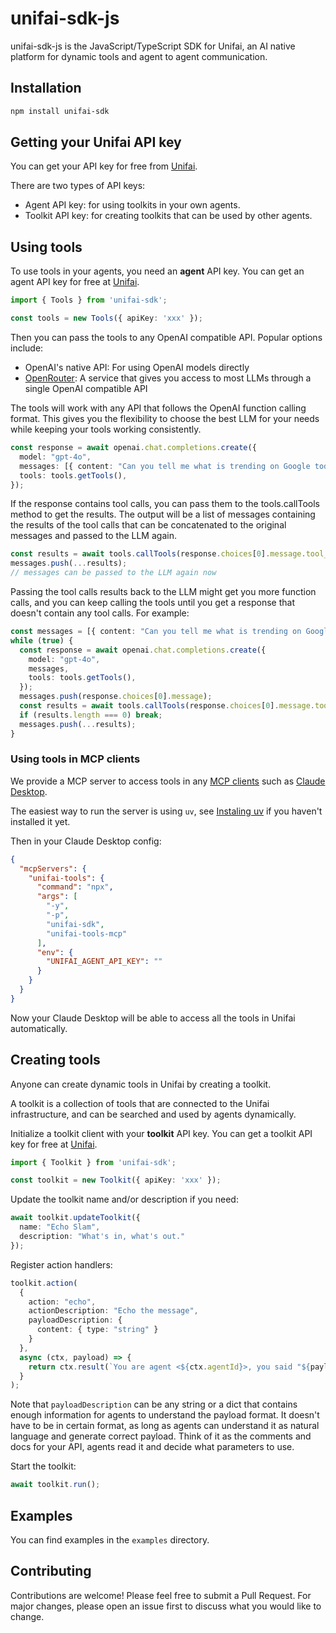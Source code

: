 # unifai-sdk-js

unifai-sdk-js is the JavaScript/TypeScript SDK for Unifai, an AI native platform for dynamic tools and agent to agent communication.

## Installation

```bash
npm install unifai-sdk
```

## Getting your Unifai API key

You can get your API key for free from [Unifai](https://app.unifai.network/).

There are two types of API keys:

- Agent API key: for using toolkits in your own agents.
- Toolkit API key: for creating toolkits that can be used by other agents.

## Using tools

To use tools in your agents, you need an **agent** API key. You can get an agent API key for free at [Unifai](https://app.unifai.network/).

```typescript
import { Tools } from 'unifai-sdk';

const tools = new Tools({ apiKey: 'xxx' });
```

Then you can pass the tools to any OpenAI compatible API. Popular options include:

- OpenAI's native API: For using OpenAI models directly
- [OpenRouter](https://openrouter.ai/docs): A service that gives you access to most LLMs through a single OpenAI compatible API

The tools will work with any API that follows the OpenAI function calling format. This gives you the flexibility to choose the best LLM for your needs while keeping your tools working consistently.

```typescript
const response = await openai.chat.completions.create({
  model: "gpt-4o",
  messages: [{ content: "Can you tell me what is trending on Google today?", role: "user" }],
  tools: tools.getTools(),
});
```

If the response contains tool calls, you can pass them to the tools.callTools method to get the results. The output will be a list of messages containing the results of the tool calls that can be concatenated to the original messages and passed to the LLM again.

```typescript
const results = await tools.callTools(response.choices[0].message.tool_calls);
messages.push(...results);
// messages can be passed to the LLM again now
```

Passing the tool calls results back to the LLM might get you more function calls, and you can keep calling the tools until you get a response that doesn't contain any tool calls. For example:

```typescript
const messages = [{ content: "Can you tell me what is trending on Google today?", role: "user" }];
while (true) {
  const response = await openai.chat.completions.create({
    model: "gpt-4o",
    messages,
    tools: tools.getTools(),
  });
  messages.push(response.choices[0].message);
  const results = await tools.callTools(response.choices[0].message.tool_calls);
  if (results.length === 0) break;
  messages.push(...results);
}
```

### Using tools in MCP clients

We provide a MCP server to access tools in any [MCP clients](https://modelcontextprotocol.io/clients) such as [Claude Desktop](https://modelcontextprotocol.io/quickstart/user).

The easiest way to run the server is using `uv`, see [Instaling uv](https://docs.astral.sh/uv/getting-started/installation/) if you haven't installed it yet.

Then in your Claude Desktop config:

```json
{
  "mcpServers": {
    "unifai-tools": {
      "command": "npx",
      "args": [
        "-y",
        "-p",
        "unifai-sdk",
        "unifai-tools-mcp"
      ],
      "env": {
        "UNIFAI_AGENT_API_KEY": ""
      }
    }
  }
}
```

Now your Claude Desktop will be able to access all the tools in Unifai automatically.

## Creating tools

Anyone can create dynamic tools in Unifai by creating a toolkit.

A toolkit is a collection of tools that are connected to the Unifai infrastructure, and can be searched and used by agents dynamically.

Initialize a toolkit client with your **toolkit** API key. You can get a toolkit API key for free at [Unifai](https://app.unifai.network/).

```typescript
import { Toolkit } from 'unifai-sdk';

const toolkit = new Toolkit({ apiKey: 'xxx' });
```

Update the toolkit name and/or description if you need:

```typescript
await toolkit.updateToolkit({ 
  name: "Echo Slam", 
  description: "What's in, what's out." 
});
```

Register action handlers:

```typescript
toolkit.action(
  {
    action: "echo",
    actionDescription: "Echo the message",
    payloadDescription: {
      content: { type: "string" }
    }
  },
  async (ctx, payload) => {
    return ctx.result(`You are agent <${ctx.agentId}>, you said "${payload?.content}".`);
  }
);
```

Note that `payloadDescription` can be any string or a dict that contains enough information for agents to understand the payload format. It doesn't have to be in certain format, as long as agents can understand it as natural language and generate correct payload. Think of it as the comments and docs for your API, agents read it and decide what parameters to use.

Start the toolkit:

```typescript
await toolkit.run();
```

## Examples

You can find examples in the `examples` directory.

## Contributing

Contributions are welcome! Please feel free to submit a Pull Request. For major changes, please open an issue first to discuss what you would like to change.
